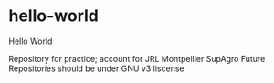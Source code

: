 # hello-world
Hello World

Repository for practice; account for JRL Montpellier SupAgro
  Future Repositories should be under GNU v3 liscense
